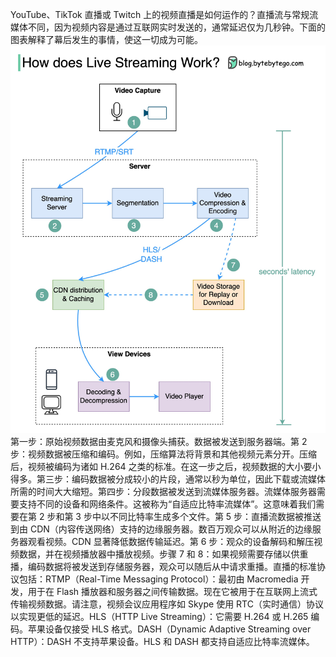 YouTube、TikTok 直播或 Twitch 上的视频直播是如何运作的？直播流与常规流媒体不同，因为视频内容是通过互联网实时发送的，通常延迟仅为几秒钟。下面的图表解释了幕后发生的事情，使这一切成为可能。![](../images/live_streaming_updated.jpg)第一步：原始视频数据由麦克风和摄像头捕获。数据被发送到服务器端。第 2 步：视频数据被压缩和编码。例如，压缩算法将背景和其他视频元素分开。压缩后，视频被编码为诸如 H.264 之类的标准。在这一步之后，视频数据的大小要小得多。第三步：编码数据被分成较小的片段，通常以秒为单位，因此下载或流媒体所需的时间大大缩短。第四步：分段数据被发送到流媒体服务器。流媒体服务器需要支持不同的设备和网络条件。这被称为“自适应比特率流媒体”。这意味着我们需要在第 2 步和第 3 步中以不同比特率生成多个文件。第 5 步：直播流数据被推送到由 CDN（内容传送网络）支持的边缘服务器。数百万观众可以从附近的边缘服务器观看视频。CDN 显著降低数据传输延迟。第 6 步：观众的设备解码和解压视频数据，并在视频播放器中播放视频。步骤 7 和 8：如果视频需要存储以供重播，编码数据将被发送到存储服务器，观众可以随后从中请求重播。直播的标准协议包括：RTMP（Real-Time Messaging Protocol）：最初由 Macromedia 开发，用于在 Flash 播放器和服务器之间传输数据。现在它被用于在互联网上流式传输视频数据。请注意，视频会议应用程序如 Skype 使用 RTC（实时通信）协议以实现更低的延迟。HLS（HTTP Live Streaming）：它需要 H.264 或 H.265 编码。苹果设备仅接受 HLS 格式。DASH（Dynamic Adaptive Streaming over HTTP）：DASH 不支持苹果设备。HLS 和 DASH 都支持自适应比特率流媒体。